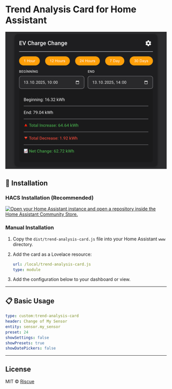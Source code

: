 # Trend Analysis Card for Home Assistant

![SS1](assets/ss1.png)

## 🚀 Installation

### HACS Installation (Recommended)

[![Open your Home Assistant instance and open a repository inside the Home Assistant Community Store.](https://my.home-assistant.io/badges/hacs_repository.svg)](https://my.home-assistant.io/redirect/hacs_repository/?owner=Riscue&repository=trend-analysis-card)

### Manual Installation

1. Copy the `dist/trend-analysis-card.js` file into your Home Assistant `www` directory.
2. Add the card as a Lovelace resource:

    ```yaml
    url: /local/trend-analysis-card.js
    type: module
    ```

3. Add the configuration below to your dashboard or view.

---

## 📋 Basic Usage

```yaml
type: custom:trend-analysis-card
header: Change of My Sensor
entity: sensor.my_sensor
preset: 24
showSettings: false
showPresets: true
showDatePickers: false
```

---

## License

MIT © [Riscue][riscue]

[riscue]: https://github.com/riscue
